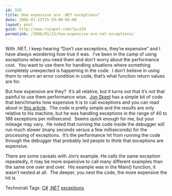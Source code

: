 ```yaml
---
id: 329
title: How expensive are .NET exceptions?
date: 2006-01-23T15:59:00-05:00
layout: post
guid: http://www.rajapet.com/?p=329
permalink: /2006/01/23/how-expensive-are-net-exceptions/
---
```

With .NET, I keep hearing “Don’t use exceptions, they’re expensive” and I have always wondering how true it was.  I’ve been in the camp of using exceptions when you need them and don’t worry about the performance cost.  You want to use them for handling situations where something completely unexpected is happening in the code.  I don’t believe in using them to return an error condition in code, that’s what function return values are for.

But how expensive are they?  It’s all relative, but it turns out that it’s not that painful to use them performance wise.  [Jon Skeet](http://www.developerfusion.co.uk/profile/37774) has a simple bit of code that benchmarks how expensive it is to call exceptions and you can read about in [this article](http://www.developerfusion.co.uk/show/5250/).  The code is pretty simple and the results are only relative to his machine, but he was handling exceptions in the range of 40 to 188 exceptions per millisecond.  Seems quick enough for me, but your mileage may vary.  He noted that running the code inside the debugger will run much slower (many seconds versus a few milliseconds) for the processing of exceptions.  It’s the performance hit from running the code through the debugger that probably led people to think that exceptions are expensive.

There are some caveats with Jon’s example. He calls the same exception repeatedly, it may be more expensive to call many different examples than the same one over and over.  His example was in the Main() function, it wasn’t nested at all.  The deeper, you nest the code, the more expensive the hit is.

Technorati Tags: <a href="http://technorati.com/tag/C%23" rel="tag">C#</a> <a href="http://technorati.com/tag/.NET" rel="tag">.NET</a> <a href="http://technorati.com/tag/exceptions" rel="tag">exceptions</a>